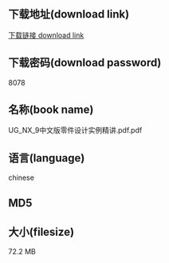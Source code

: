 ## 下载地址(download link)
[下载链接 download link](https://tutu365.netlify.app/?s=UG_NX_9%E4%B8%AD%E6%96%87%E7%89%88%E9%9B%B6%E4%BB%B6%E8%AE%BE%E8%AE%A1%E5%AE%9E%E4%BE%8B%E7%B2%BE%E8%AE%B2.pdf)

## 下载密码(download password)
8078

## 名称(book name)
UG_NX_9中文版零件设计实例精讲.pdf.pdf

## 语言(language)
chinese

## MD5


## 大小(filesize)
72.2 MB
